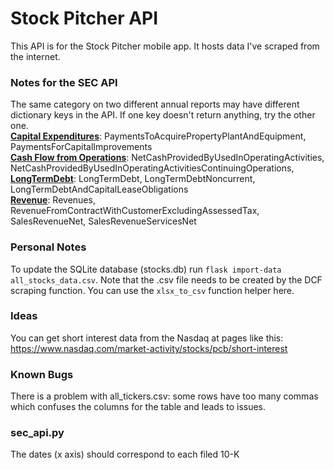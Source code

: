 # Stock Pitcher API

This API is for the Stock Pitcher mobile app. It hosts data I've scraped from the internet.

### Notes for the SEC API
The same category on two different annual reports may have different dictionary keys in the API. 
If one key doesn't return anything, try the other one.\
<ins>**Capital Expenditures**</ins>: PaymentsToAcquirePropertyPlantAndEquipment, PaymentsForCapitalImprovements\
<ins>**Cash Flow from Operations**</ins>: NetCashProvidedByUsedInOperatingActivities, NetCashProvidedByUsedInOperatingActivitiesContinuingOperations,\
<ins>**LongTermDebt**</ins>: LongTermDebt, LongTermDebtNoncurrent, LongTermDebtAndCapitalLeaseObligations\
<ins>**Revenue**</ins>: Revenues, RevenueFromContractWithCustomerExcludingAssessedTax, SalesRevenueNet, SalesRevenueServicesNet

### Personal Notes
To update the SQLite database (stocks.db) run `flask import-data all_stocks_data.csv`. 
Note that the .csv file needs to be created by the DCF scraping function. You can use the `xlsx_to_csv` function helper here.  

### Ideas

You can get short interest data from the Nasdaq at pages like this:\
https://www.nasdaq.com/market-activity/stocks/pcb/short-interest

### Known Bugs
There is a problem with all_tickers.csv: some rows have too many commas which confuses the columns for the table and leads to issues.

### sec_api.py
The dates (x axis) should correspond to each filed 10-K